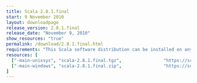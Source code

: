```yaml
---
title: Scala 2.8.1.final
start: 9 November 2010
layout: downloadpage
release_version: 2.8.1.final
release_date: "November 9, 2010"
show_resources: "true"
permalink: /download/2.8.1.final.html
requirements: "This Scala software distribution can be installed on any Unix-like or Windows system. It requires the Java runtime version 1.6 or 1.7."
resources: [
  ["-main-unixsys", "scala-2.8.1.final.tgz",                "https://scala-lang.org/files/archive/scala-2.8.1.final.tgz",                   "Mac OS X, Unix, Cygwin",  "20 MB"],
  ["-main-windows", "scala-2.8.1.final.zip",                "https://scala-lang.org/files/archive/scala-2.8.1.final.zip",                   "Windows",                 "20 MB"]
]
---
```




